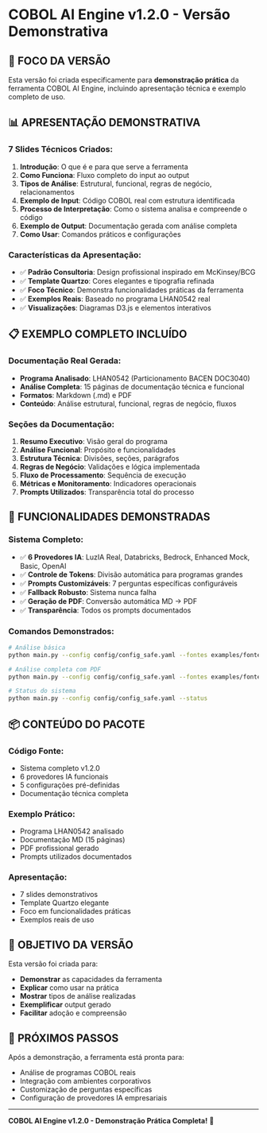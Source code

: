# COBOL AI Engine v1.2.0 - Versão Demonstrativa

## 🎯 **FOCO DA VERSÃO**

Esta versão foi criada especificamente para **demonstração prática** da ferramenta COBOL AI Engine, incluindo apresentação técnica e exemplo completo de uso.

## 📊 **APRESENTAÇÃO DEMONSTRATIVA**

### **7 Slides Técnicos Criados:**
1. **Introdução**: O que é e para que serve a ferramenta
2. **Como Funciona**: Fluxo completo do input ao output
3. **Tipos de Análise**: Estrutural, funcional, regras de negócio, relacionamentos
4. **Exemplo de Input**: Código COBOL real com estrutura identificada
5. **Processo de Interpretação**: Como o sistema analisa e compreende o código
6. **Exemplo de Output**: Documentação gerada com análise completa
7. **Como Usar**: Comandos práticos e configurações

### **Características da Apresentação:**
- ✅ **Padrão Consultoria**: Design profissional inspirado em McKinsey/BCG
- ✅ **Template Quartzo**: Cores elegantes e tipografia refinada
- ✅ **Foco Técnico**: Demonstra funcionalidades práticas da ferramenta
- ✅ **Exemplos Reais**: Baseado no programa LHAN0542 real
- ✅ **Visualizações**: Diagramas D3.js e elementos interativos

## 📋 **EXEMPLO COMPLETO INCLUÍDO**

### **Documentação Real Gerada:**
- **Programa Analisado**: LHAN0542 (Particionamento BACEN DOC3040)
- **Análise Completa**: 15 páginas de documentação técnica e funcional
- **Formatos**: Markdown (.md) e PDF
- **Conteúdo**: Análise estrutural, funcional, regras de negócio, fluxos

### **Seções da Documentação:**
1. **Resumo Executivo**: Visão geral do programa
2. **Análise Funcional**: Propósito e funcionalidades
3. **Estrutura Técnica**: Divisões, seções, parágrafos
4. **Regras de Negócio**: Validações e lógica implementada
5. **Fluxo de Processamento**: Sequência de execução
6. **Métricas e Monitoramento**: Indicadores operacionais
7. **Prompts Utilizados**: Transparência total do processo

## 🔧 **FUNCIONALIDADES DEMONSTRADAS**

### **Sistema Completo:**
- ✅ **6 Provedores IA**: LuzIA Real, Databricks, Bedrock, Enhanced Mock, Basic, OpenAI
- ✅ **Controle de Tokens**: Divisão automática para programas grandes
- ✅ **Prompts Customizáveis**: 7 perguntas específicas configuráveis
- ✅ **Fallback Robusto**: Sistema nunca falha
- ✅ **Geração de PDF**: Conversão automática MD → PDF
- ✅ **Transparência**: Todos os prompts documentados

### **Comandos Demonstrados:**
```bash
# Análise básica
python main.py --config config/config_safe.yaml --fontes examples/fontes.txt --output resultado

# Análise completa com PDF
python main.py --config config/config_safe.yaml --fontes examples/fontes.txt --books examples/BOOKS.txt --output resultado --pdf

# Status do sistema
python main.py --config config/config_safe.yaml --status
```

## 📦 **CONTEÚDO DO PACOTE**

### **Código Fonte:**
- Sistema completo v1.2.0
- 6 provedores IA funcionais
- 5 configurações pré-definidas
- Documentação técnica completa

### **Exemplo Prático:**
- Programa LHAN0542 analisado
- Documentação MD (15 páginas)
- PDF profissional gerado
- Prompts utilizados documentados

### **Apresentação:**
- 7 slides demonstrativos
- Template Quartzo elegante
- Foco em funcionalidades práticas
- Exemplos reais de uso

## 🎯 **OBJETIVO DA VERSÃO**

Esta versão foi criada para:
- **Demonstrar** as capacidades da ferramenta
- **Explicar** como usar na prática
- **Mostrar** tipos de análise realizadas
- **Exemplificar** output gerado
- **Facilitar** adoção e compreensão

## 🚀 **PRÓXIMOS PASSOS**

Após a demonstração, a ferramenta está pronta para:
- Análise de programas COBOL reais
- Integração com ambientes corporativos
- Customização de perguntas específicas
- Configuração de provedores IA empresariais

---

**COBOL AI Engine v1.2.0 - Demonstração Prática Completa!** 🎯

